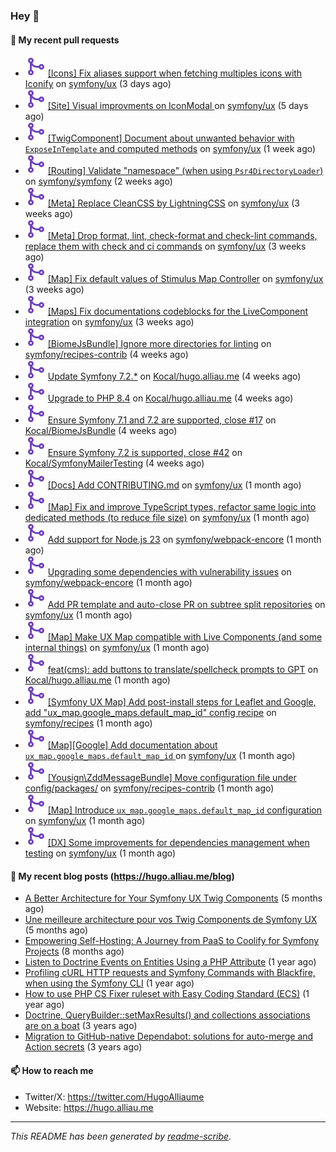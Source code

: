 ### Hey 👋

#### 👷 My recent pull requests

- ![](./assets/pr-merged.svg) [[Icons] Fix aliases support when fetching multiples icons with Iconify](https://github.com/symfony/ux/pull/2467) on [symfony/ux](https://github.com/symfony/ux) (3 days ago)
- ![](./assets/pr-merged.svg) [[Site] Visual improvments on IconModal ](https://github.com/symfony/ux/pull/2465) on [symfony/ux](https://github.com/symfony/ux) (5 days ago)
- ![](./assets/pr-merged.svg) [[TwigComponent] Document about unwanted behavior with `ExposeInTemplate` and computed methods](https://github.com/symfony/ux/pull/2456) on [symfony/ux](https://github.com/symfony/ux) (1 week ago)
- ![](./assets/pr-merged.svg) [[Routing] Validate &#34;namespace&#34; (when using `Psr4DirectoryLoader`)](https://github.com/symfony/symfony/pull/59189) on [symfony/symfony](https://github.com/symfony/symfony) (2 weeks ago)
- ![](./assets/pr-merged.svg) [[Meta] Replace CleanCSS by LightningCSS](https://github.com/symfony/ux/pull/2429) on [symfony/ux](https://github.com/symfony/ux) (3 weeks ago)
- ![](./assets/pr-merged.svg) [[Meta] Drop format, lint, check-format and check-lint commands, replace them with check and ci commands](https://github.com/symfony/ux/pull/2428) on [symfony/ux](https://github.com/symfony/ux) (3 weeks ago)
- ![](./assets/pr-merged.svg) [[Map] Fix default values of Stimulus Map Controller](https://github.com/symfony/ux/pull/2420) on [symfony/ux](https://github.com/symfony/ux) (3 weeks ago)
- ![](./assets/pr-merged.svg) [[Maps] Fix documentations codeblocks for the LiveComponent integration](https://github.com/symfony/ux/pull/2412) on [symfony/ux](https://github.com/symfony/ux) (3 weeks ago)
- ![](./assets/pr-merged.svg) [[BiomeJsBundle] Ignore more directories for linting](https://github.com/symfony/recipes-contrib/pull/1716) on [symfony/recipes-contrib](https://github.com/symfony/recipes-contrib) (4 weeks ago)
- ![](./assets/pr-merged.svg) [Update Symfony 7.2.*](https://github.com/Kocal/hugo.alliau.me/pull/60) on [Kocal/hugo.alliau.me](https://github.com/Kocal/hugo.alliau.me) (4 weeks ago)
- ![](./assets/pr-merged.svg) [Upgrade to PHP 8.4](https://github.com/Kocal/hugo.alliau.me/pull/59) on [Kocal/hugo.alliau.me](https://github.com/Kocal/hugo.alliau.me) (4 weeks ago)
- ![](./assets/pr-merged.svg) [Ensure Symfony 7.1 and 7.2 are supported, close #17](https://github.com/Kocal/BiomeJsBundle/pull/18) on [Kocal/BiomeJsBundle](https://github.com/Kocal/BiomeJsBundle) (4 weeks ago)
- ![](./assets/pr-merged.svg) [Ensure Symfony 7.2 is supported, close #42](https://github.com/Kocal/SymfonyMailerTesting/pull/43) on [Kocal/SymfonyMailerTesting](https://github.com/Kocal/SymfonyMailerTesting) (4 weeks ago)
- ![](./assets/pr-merged.svg) [[Docs] Add CONTRIBUTING.md](https://github.com/symfony/ux/pull/2408) on [symfony/ux](https://github.com/symfony/ux) (1 month ago)
- ![](./assets/pr-merged.svg) [[Map] Fix and improve TypeScript types, refactor same logic into dedicated methods (to reduce file size)](https://github.com/symfony/ux/pull/2406) on [symfony/ux](https://github.com/symfony/ux) (1 month ago)
- ![](./assets/pr-merged.svg) [Add support for Node.js 23](https://github.com/symfony/webpack-encore/pull/1357) on [symfony/webpack-encore](https://github.com/symfony/webpack-encore) (1 month ago)
- ![](./assets/pr-merged.svg) [Upgrading some dependencies with vulnerability issues](https://github.com/symfony/webpack-encore/pull/1356) on [symfony/webpack-encore](https://github.com/symfony/webpack-encore) (1 month ago)
- ![](./assets/pr-merged.svg) [Add PR template and auto-close PR on subtree split repositories](https://github.com/symfony/ux/pull/2395) on [symfony/ux](https://github.com/symfony/ux) (1 month ago)
- ![](./assets/pr-merged.svg) [[Map] Make UX Map compatible with Live Components (and some internal things)](https://github.com/symfony/ux/pull/2385) on [symfony/ux](https://github.com/symfony/ux) (1 month ago)
- ![](./assets/pr-merged.svg) [feat(cms): add buttons to translate/spellcheck prompts to GPT](https://github.com/Kocal/hugo.alliau.me/pull/56) on [Kocal/hugo.alliau.me](https://github.com/Kocal/hugo.alliau.me) (1 month ago)
- ![](./assets/pr-merged.svg) [[Symfony UX Map] Add post-install steps for Leaflet and Google, add &#34;ux_map.google_maps.default_map_id&#34; config recipe](https://github.com/symfony/recipes/pull/1354) on [symfony/recipes](https://github.com/symfony/recipes) (1 month ago)
- ![](./assets/pr-merged.svg) [[Map][Google] Add documentation about `ux_map.google_maps.default_map_id` ](https://github.com/symfony/ux/pull/2358) on [symfony/ux](https://github.com/symfony/ux) (1 month ago)
- ![](./assets/pr-merged.svg) [[Yousign\ZddMessageBundle] Move configuration file under config/packages/](https://github.com/symfony/recipes-contrib/pull/1703) on [symfony/recipes-contrib](https://github.com/symfony/recipes-contrib) (1 month ago)
- ![](./assets/pr-merged.svg) [[Map] Introduce `ux_map.google_maps.default_map_id` configuration](https://github.com/symfony/ux/pull/2350) on [symfony/ux](https://github.com/symfony/ux) (1 month ago)
- ![](./assets/pr-merged.svg) [[DX] Some improvements for dependencies management when testing](https://github.com/symfony/ux/pull/2349) on [symfony/ux](https://github.com/symfony/ux) (1 month ago)

#### 📜 My recent blog posts (https://hugo.alliau.me/blog)

- [A Better Architecture for Your Symfony UX Twig Components](https://hugo.alliau.me/blog/posts/a-better-architecture-for-your-symfony-ux-twig-components) (5 months ago)
- [Une meilleure architecture pour vos Twig Components de Symfony UX](https://hugo.alliau.me/blog/posts/une-meilleure-architecture-pour-vous-twig-components-de-symfony-ux) (5 months ago)
- [Empowering Self-Hosting: A Journey from PaaS to Coolify for Symfony Projects](https://hugo.alliau.me/blog/posts/empowering-self-hosting-a-journey-from-paas-to-coolify-for-symfony-projects) (8 months ago)
- [Listen to Doctrine Events on Entities Using a PHP Attribute](https://hugo.alliau.me/blog/posts/2023-11-12-listen-to-doctrine-events-on-entities-using-a-php-attribute) (1 year ago)
- [Profiling cURL HTTP requests and Symfony Commands with Blackfire, when using the Symfony CLI](https://hugo.alliau.me/blog/posts/2023-10-21-profiling-curl-http-requests-and-symfony-commands-with-blackfire-when-using-the-symfony-cli) (1 year ago)
- [How to use PHP CS Fixer ruleset with Easy Coding Standard (ECS)](https://hugo.alliau.me/blog/posts/2023-07-19-how-to-use-php-cs-fixer-ruleset-with-easy-coding-standard) (1 year ago)
- [Doctrine, QueryBuilder::setMaxResults() and collections associations are on a boat](https://hugo.alliau.me/blog/posts/2022-01-07-doctrine-querybuilder-setmaxresults-and-collections-associations-are-on-a-boat) (3 years ago)
- [Migration to GitHub-native Dependabot: solutions for auto-merge and Action secrets](https://hugo.alliau.me/blog/posts/2021-05-04-migration-to-github-native-dependabot-solutions-for-auto-merge-and-action-secrets) (3 years ago)

#### 📫 How to reach me

- Twitter/X: https://twitter.com/HugoAlliaume
- Website: https://hugo.alliau.me

---

_This README has been generated by [readme-scribe](https://github.com/muesli/readme-scribe/)_.

